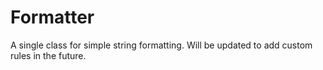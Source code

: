 # Formatter
A single class for simple string formatting. Will be updated to add custom rules in the future.
